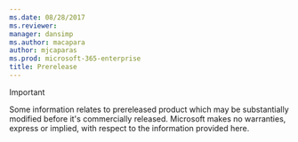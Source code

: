 ```yaml
---
ms.date: 08/28/2017
ms.reviewer: 
manager: dansimp
ms.author: macapara
author: mjcaparas
ms.prod: microsoft-365-enterprise
title: Prerelease
---
```

>[!IMPORTANT]
>Some information relates to prereleased product which may be substantially modified before it's commercially released. Microsoft makes no warranties, express or implied, with respect to the information provided here.
